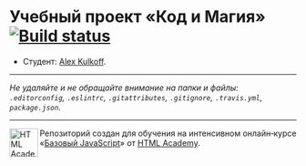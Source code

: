 # Учебный проект «Код и Магия» [![Build status][travis-image]][travis-url]

* Студент: [Alex Kulkoff](https://up.htmlacademy.ru/javascript/11/user/32604).

---

_Не удаляйте и не обращайте внимание на папки и файлы:_<br>
_`.editorconfig`, `.eslintrc`, `.gitattributes`, `.gitignore`, `.travis.yml`, `package.json`._

---

<a href="https://htmlacademy.ru/intensive/javascript"><img align="left" width="50" height="50" title="HTML Academy" src="https://up.htmlacademy.ru/static/img/intensive/javascript/logo-for-github.svg"></a>

Репозиторий создан для обучения на интенсивном онлайн‑курсе «[Базовый JavaScript](https://htmlacademy.ru/intensive/javascript)» от [HTML Academy](https://htmlacademy.ru).

[travis-image]: https://travis-ci.org/htmlacademy-javascript/32604-code-and-magick.svg?branch=master
[travis-url]: https://travis-ci.org/htmlacademy-javascript/32604-code-and-magick
